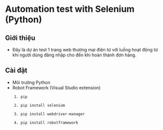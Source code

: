 # Automation test with Selenium (Python)

## Giới thiệu
- Đây là dự án test 1 trang web thương mại điện tử với luồng hoạt động từ khi người dùng đăng nhập cho đến khi hoàn thành đơn hàng.

## Cài đặt
- Môi trường Python
- Robot Framework (Visual Studio extension)
```
    1. pip

    2. pip install selenium

    3. pip install webdriver-manager

    4. pip install robotframework
```
